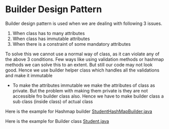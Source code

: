 # Builder Design Pattern

Builder design pattern is used when we are dealing with following 3 issues.
1. When class has to many attributes
2. When class has immutable attributes
3. When there is a constraint of some mandatory attributes


To solve this we cannot use a normal way of class, as it can violate any of the above 3 conditions. Few ways like using validation methods or hashmap methods we can solve this to an extent. But still our code may not look good. 
Hence we use builder helper class which handles all the validations and make it immutable
- To make the attributes immutable we make the attributes of class as private. But the problem with making them private is they are not accessible fro builder class also. Hence we have to make builder class a sub class (inside class) of actual class


Here is the example for Hashmap builder [StudentHashMapBuilder.java](./StudentHashMapBuilder.java)

Here is the example for Builder class [Student.java](./Student.java)

